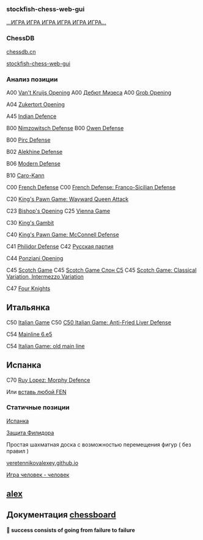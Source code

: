 ### stockfish-chess-web-gui

[...ИГРА ИГРА ИГРА ИГРА ИГРА ИГРА...](https://hisava.github.io/stockfish-chess-web-gui/implementation-1/)

### ChessDB

[chessdb.cn](https://chessdb.cn/queryc_en/)

[stockfish-chess-web-gui](https://veretennikovalexey.github.io/stockfish-chess-web-gui/implementation-2/)

### Анализ позиции

A00 [Van't Kruijs Opening](https://veretennikovalexey.github.io/movesplus.html?moves=e3)
А00 [Дебют Мизеса](https://veretennikovalexey.github.io/movesplus.html?moves=d3,d5)
А00 [Grob Opening](https://veretennikovalexey.github.io/movesplus.html?moves=g4,d5)

A04 [Zukertort Opening](https://veretennikovalexey.github.io/movesplus.html?moves=Nf3)

A45 [Indian Defence](https://veretennikovalexey.github.io/movesplus.html?moves=d4,Nf6)

B00 [Nimzowitsch Defense](https://veretennikovalexey.github.io/movesplus.html?moves=e4,Nc6)
B00 [Owen Defense](https://veretennikovalexey.github.io/movesplus.html?moves=e4,b6)

B00 [Pirc Defense](https://veretennikovalexey.github.io/movesplus.html?moves=e4,d6,d4,Nf6)

B02 [Alekhine Defense](https://veretennikovalexey.github.io/movesplus.html?moves=e4,Nf6)

B06 [Modern Defense](https://veretennikovalexey.github.io/movesplus.html?moves=e4,g6)

B10 [Caro-Kann](https://veretennikovalexey.github.io/movesplus.html?moves=e4,c6,d4,d5)

C00 [French Defense](https://veretennikovalexey.github.io/movesplus.html?moves=e4,e6,d4,d5)
C00 [French Defense: Franco-Sicilian Defense](https://veretennikovalexey.github.io/movesplus.html?moves=e4,e6,d4,c5)

C20 [King's Pawn Game: Wayward Queen Attack](https://veretennikovalexey.github.io/movesplus.html?moves=e4,e5,Qh5,Nc6,Bc4,g6,Qf3,Nf6,Ne2,Bg7)

C23 [Bishop's Opening](https://veretennikovalexey.github.io/movesplus.html?moves=e4,e5,Bc4)
C25 [Vienna Game](https://veretennikovalexey.github.io/movesplus.html?moves=e4,e5,Nc3)

C30 [King's Gambit](https://veretennikovalexey.github.io/movesplus.html?moves=e4,e5,f4)

C40 [King's Pawn Game: McConnell Defense](https://veretennikovalexey.github.io/movesplus.html?moves=e4,e5,Nf3,Qf6)

C41 [Philidor Defense](https://veretennikovalexey.github.io/movesplus.html?moves=e4,e5,Nf3,d6)
C42 [Русская партия](https://veretennikovalexey.github.io/movesplus.html?moves=e4,e5,Nf3,Nf6,Nxe5)

C44 [Ponziani Opening](https://veretennikovalexey.github.io/movesplus.html?moves=e4,e5,Nf3,Nc6,c3)

C45 [Scotch Game](https://veretennikovalexey.github.io/movesplus.html?moves=e4,e5,Nf3,Nc6,d4,exd4,Nxd4)
C45 [Scotch Game Слон C5](https://veretennikovalexey.github.io/movesplus.html?moves=e4,e5,Nf3,Nc6,d4,exd4,Nxd4,Bc5)
C45 [Scotch Game: Classical Variation, Intermezzo Variation](https://veretennikovalexey.github.io/movesplus.html?moves=e4,e5,Nf3,Nc6,d4,exd4,Nxd4,Bc5,Nxc6,Qf6)

C47 [Four Knights](https://veretennikovalexey.github.io/movesplus.html?moves=e4,e5,Nf3,Nc6,Nc3,Nf6)

## Итальянка

C50 [Italian Game](https://veretennikovalexey.github.io/movesplus.html?moves=e4,e5,Nf3,Nc6,Bc4)
C50 [C50 Italian Game: Anti-Fried Liver Defense](https://veretennikovalexey.github.io/movesplus.html?moves=e4,e5,Nf3,Nc6,Bc4,h6,d4)

C54 [Mainline 6.e5](https://veretennikovalexey.github.io/movesplus.html?moves=e4,e5,Nf3,Nc6,Bc4,Bc5,c3,Nf6,d4,exd4,e5)

C54 [Italian Game: old main line](https://veretennikovalexey.github.io/movesplus.html?moves=e4,e5,Nf3,Nc6,Bc4,Bc5,c3,Nf6,d4,exd4,cxd4,Bb4,Nc3,Nxe4)


## Испанка

C70 [Ruy Lopez: Morphy Defence](https://veretennikovalexey.github.io/movesplus.html?moves=e4,e5,Nf3,Nc6,Bb5,a6,Ba4,Nf6)

Или [вставь любой FEN](https://veretennikovalexey.github.io/5000-allow-fen-string.html)

### Статичные позиции

[Испанка](https://veretennikovalexey.github.io/1002-fen-string.html?fen=r1bqkbnr/pppp1ppp/2n5/1B2p3/4P3/5N2/PPPP1PPP/RNBQK2R)

[Защита Филидора](https://veretennikovalexey.github.io/1002-fen-string.html?fen=rnbqkbnr/ppp2ppp/3p4/4p3/4P3/5N2/PPPP1PPP/RNBQKB1R)


Простая шахматная доска с возможностью перемещения фигур ( без правил )

[veretennikovalexey.github.io](https://veretennikovalexey.github.io/)

[Игра человек - человек](https://veretennikovalexey.github.io/5000-allow-legal-moves.html)

## [alex](https://veretennikovalexey.github.io/veretennikovalexey)


## Документация [chessboard](https://chessboardjs.com/v2/examples/1001-start-position)


#### 💬 success consists of going from failure to failure
<!--
**veretennikovalexey/veretennikovalexey** is a ✨ _special_ ✨ repository because its `README.md` (this file) appears on your GitHub profile.

Here are some ideas to get you started:

- 🔭 I’m currently working on ...
- 🌱 I’m currently learning ...
- 👯 I’m looking to collaborate on ...
- 🤔 I’m looking for help with ...
- 💬 Ask me about ...
- 📫 How to reach me: ...
- 😄 Pronouns: ...
- ⚡ Fun fact: ...
-->
